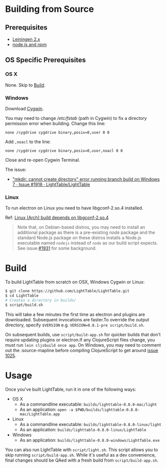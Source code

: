 # Building from Source

## Prerequisites

- [Leiningen 2.x](http://leiningen.org/)
- [node.js and npm](https://nodejs.org/)

## OS Specific Prerequisites

### OS X

None. Skip to [Build](#build).

### Windows

Download [Cygwin](https://cygwin.com/install.html).

You may need to change */etc/fstab* (path in Cygwin) to fix a directory permission error when building. Change this line:

```none /cygdrive cygdrive binary,posix=0,user 0 0```

Add `,noacl` to the line:

```none /cygdrive cygdrive binary,posix=0,user,noacl 0 0```

Close and re-open Cygwin Terminal.

The issue:

 - ["mkdir: cannot create directory" error running branch build on Windows 7 · Issue #1918 · LightTable/LightTable](https://github.com/LightTable/LightTable/issues/1918)

### Linux

To run electron on Linux you need to have libgconf-2.so.4 installed.

Ref: [Linux (Arch) build depends on libgconf-2.so.4](https://github.com/LightTable/LightTable/issues/1926)

> Note that, on Debian-based distros, you may need to install an additional package as there is a pre-existing *node* package and the standard Node.js package on these distros installs a Node.js executable named `nodejs` instead of `node` as our build script expects. See issue [#1931](https://github.com/LightTable/LightTable/issues/1931) for some background.

# Build

To build LightTable from scratch on OSX, Windows Cygwin or Linux:

```bash
$ git clone https://github.com/LightTable/LightTable.git
$ cd LightTable
# Creates a directory in builds/
$ script/build.sh
```

This will take a few minutes the first time as electron and plugins are downloaded. Subsequent invocations are faster.To override the output directory, specify `$VERSION` e.g. `VERSION=0.8.1-pre script/build.sh`.

On subsequent builds, use `script/build-app.sh` for quicker builds that don't require updating plugins or electron.If any ClojureScript files change, you must run `lein cljsbuild once app`. On Windows, you may need to comment out the :source-mapline before compiling ClojureScript to get around [issue 1025](https://github.com/LightTable/LightTable/issues/1025).

# Usage

Once you've built LightTable, run it in one of the following ways:

* OS X
  * As a commandline executable: `builds/lighttable-0.8.0-mac/light`
  * As an application: `open -a $PWD/builds/lighttable-0.8.0-mac/LightTable.app`
* Linux
  * As a commandline executable: `builds/lighttable-0.8.0-linux/light`
  * As an application: `builds/lighttable-0.8.0-linux/LightTable`
* Windows
  * As an application: `builds/lighttable-0.8.0-windows/LightTable.exe`

You can also run LightTable with `script/light.sh`. This script allows you to skip running `script/build-app.sh`. While it's useful as a dev convenience, final changes should be QAed with a fresh build from `script/build-app.sh`.
